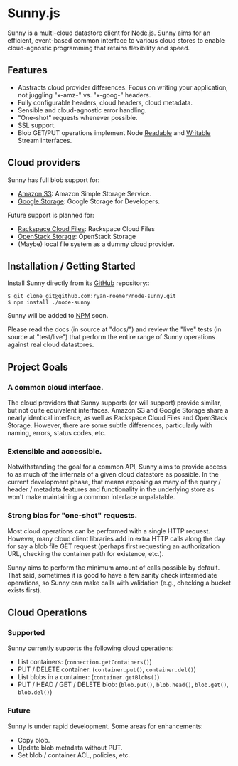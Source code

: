 # Sunny.js
Sunny is a multi-cloud datastore client for [Node.js](http://nodejs.org).
Sunny aims for an efficient, event-based common interface to various cloud
stores to enable cloud-agnostic programming that retains flexibility and
speed.

## Features
* Abstracts cloud provider differences. Focus on writing your application,
  not juggling "x-amz-" vs. "x-goog-" headers.
* Fully configurable headers, cloud headers, cloud metadata.
* Sensible and cloud-agnostic error handling.
* "One-shot" requests whenever possible.
* SSL support.
* Blob GET/PUT operations implement Node [Readable][ReadStream] and
  [Writable][WriteStream] Stream interfaces.

[ReadStream]: http://nodejs.org/docs/v0.4.9/api/streams.html#readable_Stream
[WriteStream]: http://nodejs.org/docs/v0.4.9/api/streams.html#writable_Stream

## Cloud providers
Sunny has full blob support for:

* [Amazon S3][S3]: Amazon Simple Storage Service.
* [Google Storage][GSFD]: Google Storage for Developers.

[S3]: http://aws.amazon.com/s3/
[GSFD]: http://code.google.com/apis/storage/

Future support is planned for:

* [Rackspace Cloud Files][CF]: Rackspace Cloud Files
* [OpenStack Storage][OS]: OpenStack Storage
* (Maybe) local file system as a dummy cloud provider.

[CF]: http://www.rackspacecloud.com/cloud_hosting_products/files/
[OS]: http://openstack.org/projects/storage/

## Installation / Getting Started
Install Sunny directly from its [GitHub][SGH] repository::

    $ git clone git@github.com:ryan-roemer/node-sunny.git
    $ npm install ./node-sunny

[SGH]: https://github.com/ryan-roemer/node-sunny

Sunny will be added to [NPM](http://npmjs.org) soon.

Please read the docs (in source at "docs/") and review the "live" tests
(in source at "test/live") that perform the entire range of Sunny operations
against real cloud datastores.

## Project Goals
### A common cloud interface.
The cloud providers that Sunny supports (or will support) provide similar, but
not quite equivalent interfaces. Amazon S3 and Google Storage share a nearly
identical interface, as well as Rackspace Cloud Files and OpenStack Storage.
However, there are some subtle differences, particularly with naming, errors,
status codes, etc.

### Extensible and accessible.
Notwithstanding the goal for a common API, Sunny aims to provide access to
as much of the internals of a given cloud datastore as possible. In the current
development phase, that means exposing as many of the query / header / metadata
features and functionality in the underlying store as won't make maintaining
a common interface unpalatable.

### Strong bias for "one-shot" requests.
Most cloud operations can be performed with a single HTTP request. However,
many cloud client libraries add in extra HTTP calls along the day for say
a blob file GET request (perhaps first requesting an authorization URL,
checking the container path for existence, etc.).

Sunny aims to perform the minimum amount of calls possible by default. That
said, sometimes it is good to have a few sanity check intermediate operations,
so Sunny can make calls with validation (e.g., checking a bucket exists first).

## Cloud Operations
### Supported
Sunny currently supports the following cloud operations:

* List containers: (``connection.getContainers()``)
* PUT / DELETE container: (``container.put()``, ``container.del()``)
* List blobs in a container: (``container.getBlobs()``)
* PUT / HEAD / GET / DELETE blob: (``blob.put()``, ``blob.head()``,
  ``blob.get()``, ``blob.del()``)

### Future
Sunny is under rapid development. Some areas for enhancements:

* Copy blob.
* Update blob metadata without PUT.
* Set blob / container ACL, policies, etc.